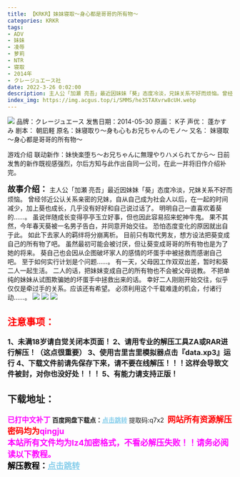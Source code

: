 ```yaml
---
title: 【KRKR】妹妹寝取～身心都是哥哥的所有物～
categories: KRKR
tags:
- ADV
- 妹妹
- 凌辱
- 萝莉
- NTR
- 寝取
- 2014年
- クレージュエース社
date: 2022-3-26 0:02:00
description: 主人公「加瀬 亮吾」最近因妹妹「葵」态度冷淡，兄妹关系不好而烦恼。曾经邻近公认关系亲密的兄妹，自从自己成为社会人以后，在一起的时间减少，加上葵也成长，几乎没有好好和自己说过话了。明明自己一直喜欢着葵的……。
index_img: https://img.acgus.top/i/SMMS/he3STAXvrw8cUH.webp
---
```

![](https://img.acgus.top/i/SMMS/he3STAXvrw8cUH.webp)
品牌：クレージュエース
发售日期：2014-05-30
原画： K子
声优： 蓬かすみ
剧本： 朝凪軽
原名：妹寝取り～身も心もお兄ちゃんのモノ～
又名： 妹寝取～身心都是哥哥的所有物～

游戏介绍
联动新作：妹快楽堕ち～お兄ちゃんに無理やりハメられてから～
日前发售的新作既视感强烈，尔后方知与此作出自同一公司，在此一并将旧作介绍补完。

<font size=4>**故事介绍：**</font>
主人公「加瀬 亮吾」最近因妹妹「葵」态度冷淡，兄妹关系不好而烦恼。
曾经邻近公认关系亲密的兄妹，自从自己成为社会人以后，在一起的时间减少，加上葵也成长，几乎没有好好和自己说过话了。
明明自己一直喜欢着葵的……。
虽说伴随成长变得亭亭玉立好事，但也因此容易招来蛇神牛鬼。
果不其然，今年春天葵被一名男子告白，并同意开始交往。
恐怕态度变化的原因就出自于此。
如此下去家人的羁绊将分崩离析。
目前只有取代男友，想方设法把葵变成自己的所有物了吧。
虽然最初可能会被讨厌，但让葵变成哥哥的所有物也是为了她的将来。
葵自己也会因从企图破坏家人的感情的坏蛋手中被拯救而感谢自己吧。
至于如何实行计划是个问题……。
有一天，父母因工作双双出差，暂时和葵二人一起生活。
二人的话，把妹妹变成自己的所有物也不会被父母说教。
不把单纯的妹妹从试图欺骗她的坏蛋手中拯救出来的话。
幸好二人刚刚开始交往，似乎仅仅是牵过手的关系。应该还有希望。
必须利用这个千载难逢的机会，付诸行动……。
![](https://img.acgus.top/i/SMMS/hMjcYK4UPDlJ98T.webp)
![](https://img.acgus.top/i/SMMS/jTHxhJ4b9dYylWp.webp)
![](https://img.acgus.top/i/SMMS/p6ulWLoBi4sZqtv.webp)




## <font color=#FF0000 >注意事项：</font>
<font size=3><b>1、未满18岁请自觉关闭本页面！
2、请用专业的解压工具ZA或RAR进行解压！（这点很重要）
3、使用吉里吉里模拟器点击『data.xp3』运行
4、下载文件前请先保存下来，请不要在线解压！！！这样会导致文件被封，对你也没好处！！！
5、有能力请支持正版！</b></font>

## 下载地址：
<font color=#FF00FF size=3><b>已打中文补丁</b></font>
<b>百度网盘下载点：</b><a href="https://pan.baidu.com/s/1SbDlWVffi33pFzxvdgDJ_w?pwd=q7x2" style="color: #87CEEB;"><b>点击跳转</b></a> 提取码:q7x2
<a style="padding: 0" href="https://post.qingju.org/AD/"><img style="max-width:100%" src="https://img.acgus.top/i/2024/07/478f689b8021d8d499ab43d21acf137a.gif" alt=""></a>
<b><font color=#FF0000 size=4>网站所有资源解压密码均为</b></font><b><font color=#FF00FF size=4>qingju</font><font color=#FF0000 ></font></b><br><b><font color=#FF00FF size=4>本站所有文件均为lz4加密格式，不看必解压失败！！请务必阅读以下教程。</b></font><br><b><font color=#000 size=4>解压教程：</b><a href="https://post.qingju.org/tutorial/000/" style="color: #87CEEB;"><b>点击跳转</b></a>